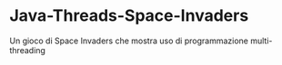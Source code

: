 # Java-Threads-Space-Invaders
Un gioco di Space Invaders che mostra uso di programmazione multi-threading
